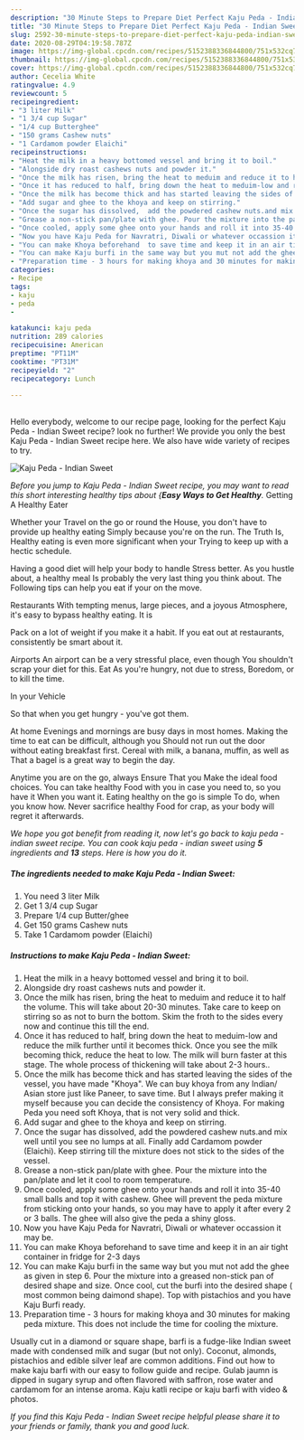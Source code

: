 ```yaml
---
description: "30 Minute Steps to Prepare Diet Perfect Kaju Peda - Indian Sweet"
title: "30 Minute Steps to Prepare Diet Perfect Kaju Peda - Indian Sweet"
slug: 2592-30-minute-steps-to-prepare-diet-perfect-kaju-peda-indian-sweet
date: 2020-08-29T04:19:58.787Z
image: https://img-global.cpcdn.com/recipes/5152388336844800/751x532cq70/kaju-peda-indian-sweet-recipe-main-photo.jpg
thumbnail: https://img-global.cpcdn.com/recipes/5152388336844800/751x532cq70/kaju-peda-indian-sweet-recipe-main-photo.jpg
cover: https://img-global.cpcdn.com/recipes/5152388336844800/751x532cq70/kaju-peda-indian-sweet-recipe-main-photo.jpg
author: Cecelia White
ratingvalue: 4.9
reviewcount: 5
recipeingredient:
- "3 liter Milk"
- "1 3/4 cup Sugar"
- "1/4 cup Butterghee"
- "150 grams Cashew nuts"
- "1 Cardamom powder Elaichi"
recipeinstructions:
- "Heat the milk in a heavy bottomed vessel and bring it to boil."
- "Alongside dry roast cashews nuts and powder it."
- "Once the milk has risen, bring the heat to meduim and reduce it to half the volume. This will take about 20-30 minutes. Take care to keep on stirring so as not to burn the bottom. Skim the froth to the sides every now and continue this till the end."
- "Once it has reduced to half, bring down the heat to meduim-low and reduce the milk further until it becomes thick. Once you see the milk becoming thick,  reduce the heat to low. The milk will burn faster at this stage. The whole process of thickening will take about 2-3 hours.."
- "Once the milk has become thick and has started leaving the sides of the vessel, you have made &#34;Khoya&#34;. We can buy khoya from any Indian/ Asian store just like Paneer, to save time. But I always prefer making it myself because you can decide the consistency of Khoya. For making Peda you need soft Khoya, that is not very solid and thick."
- "Add sugar and ghee to the khoya and keep on stirring."
- "Once the sugar has dissolved,  add the powdered cashew nuts.and mix well until you see no lumps at all. Finally add Cardamom powder (Elaichi). Keep stirring till the mixture does not stick to the sides of the vessel."
- "Grease a non-stick pan/plate with ghee. Pour the mixture into the pan/plate and let it cool to room temperature."
- "Once cooled, apply some ghee onto your hands and roll it into 35-40 small balls and top it with cashew. Ghee will prevent the peda mixture from sticking onto your hands, so you may have to apply it after every 2 or 3 balls. The ghee will also give the peda a shiny gloss."
- "Now you have Kaju Peda for Navratri, Diwali or whatever occassion it may be."
- "You can make Khoya beforehand  to save time and keep it in an air tight container in fridge for 2-3 days"
- "You can make Kaju burfi in the same way but you mut not add the ghee as given in step 6. Pour the mixture into a greased non-stick pan of desired shape and size.  Once cool, cut the burfi into the desired shape ( most common being daimond shape). Top with pistachios and you have Kaju Burfi ready."
- "Preparation time - 3 hours for making khoya and 30 minutes for making peda mixture. This does not include the time for cooling the mixture."
categories:
- Recipe
tags:
- kaju
- peda
- 

katakunci: kaju peda  
nutrition: 289 calories
recipecuisine: American
preptime: "PT11M"
cooktime: "PT31M"
recipeyield: "2"
recipecategory: Lunch

---
```

<br>
Hello everybody, welcome to our recipe page, looking for the perfect Kaju Peda - Indian Sweet recipe? look no further! We provide you only the best Kaju Peda - Indian Sweet recipe here. We also have wide variety of recipes to try.
<br>


![Kaju Peda - Indian Sweet](https://img-global.cpcdn.com/recipes/5152388336844800/751x532cq70/kaju-peda-indian-sweet-recipe-main-photo.jpg)

<i>Before you jump to Kaju Peda - Indian Sweet recipe, you may want to read this short interesting healthy tips about {<strong>Easy Ways to Get Healthy</strong>.</i>
Getting A Healthy Eater

Whether your Travel on the go or round the
House, you don't have to provide up healthy eating
Simply because you're on the run. The Truth Is,
Healthy eating is even more significant when your
Trying to keep up with a hectic schedule.

Having a good diet will help your body to handle
Stress better. As you hustle about, a healthy meal
Is probably the very last thing you think about. The
Following tips can help you eat if your on the move.

Restaurants
With tempting menus, large pieces, and a joyous 
Atmosphere, it's easy to bypass healthy eating. It is 

Pack on a lot of weight if you make it a habit.
If you eat out at restaurants, consistently be smart
about it.

Airports
An airport can be a very stressful place, even though 
You shouldn't scrap your diet for this. Eat
As you're hungry, not due to stress,
Boredom, or to kill the time.

In your Vehicle 

So that when you get hungry - you've got them.

At home
Evenings and mornings are busy days in most homes.
Making the time to eat can be difficult, although you
Should not run out the door without eating breakfast
first. Cereal with milk, a banana, muffin, as well as 
That a bagel is a great way to begin the day.

Anytime you are on the go, always Ensure That you
Make the ideal food choices. You can take healthy
Food with you in case you need to, so you have it
When you want it. Eating healthy on the go is simple 
To do, when you know how. Never sacrifice healthy
Food for crap, as your body will regret it afterwards.


<i>We hope you got benefit from reading it, now let's go back to kaju peda - indian sweet recipe. You can cook kaju peda - indian sweet using <strong>5</strong> ingredients and <strong>13</strong> steps. Here is how you do it.
</i>

##### The ingredients needed to make Kaju Peda - Indian Sweet:

1. You need 3 liter Milk
1. Get 1 3/4 cup Sugar
1. Prepare 1/4 cup Butter/ghee
1. Get 150 grams Cashew nuts
1. Take 1 Cardamom powder (Elaichi)


##### Instructions to make Kaju Peda - Indian Sweet:

1. Heat the milk in a heavy bottomed vessel and bring it to boil.
1. Alongside dry roast cashews nuts and powder it.
1. Once the milk has risen, bring the heat to meduim and reduce it to half the volume. This will take about 20-30 minutes. Take care to keep on stirring so as not to burn the bottom. Skim the froth to the sides every now and continue this till the end.
1. Once it has reduced to half, bring down the heat to meduim-low and reduce the milk further until it becomes thick. Once you see the milk becoming thick,  reduce the heat to low. The milk will burn faster at this stage. The whole process of thickening will take about 2-3 hours..
1. Once the milk has become thick and has started leaving the sides of the vessel, you have made &#34;Khoya&#34;. We can buy khoya from any Indian/ Asian store just like Paneer, to save time. But I always prefer making it myself because you can decide the consistency of Khoya. For making Peda you need soft Khoya, that is not very solid and thick.
1. Add sugar and ghee to the khoya and keep on stirring.
1. Once the sugar has dissolved,  add the powdered cashew nuts.and mix well until you see no lumps at all. Finally add Cardamom powder (Elaichi). Keep stirring till the mixture does not stick to the sides of the vessel.
1. Grease a non-stick pan/plate with ghee. Pour the mixture into the pan/plate and let it cool to room temperature.
1. Once cooled, apply some ghee onto your hands and roll it into 35-40 small balls and top it with cashew. Ghee will prevent the peda mixture from sticking onto your hands, so you may have to apply it after every 2 or 3 balls. The ghee will also give the peda a shiny gloss.
1. Now you have Kaju Peda for Navratri, Diwali or whatever occassion it may be.
1. You can make Khoya beforehand  to save time and keep it in an air tight container in fridge for 2-3 days
1. You can make Kaju burfi in the same way but you mut not add the ghee as given in step 6. Pour the mixture into a greased non-stick pan of desired shape and size.  Once cool, cut the burfi into the desired shape ( most common being daimond shape). Top with pistachios and you have Kaju Burfi ready.
1. Preparation time - 3 hours for making khoya and 30 minutes for making peda mixture. This does not include the time for cooling the mixture.


Usually cut in a diamond or square shape, barfi is a fudge-like Indian sweet made with condensed milk and sugar (but not only). Coconut, almonds, pistachios and edible silver leaf are common additions. Find out how to make kaju barfi with our easy to follow guide and recipe. Gulab jaumn is dipped in sugary syrup and often flavored with saffron, rose water and cardamom for an intense aroma. Kaju katli recipe or kaju barfi with video &amp; photos. 

<i>If you find this Kaju Peda - Indian Sweet recipe helpful please share it to your friends or family, thank you and good luck.</i>
